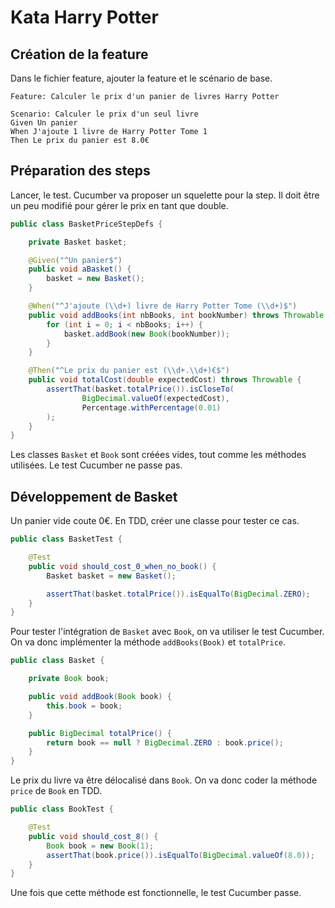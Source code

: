 # Kata Harry Potter

## Création de la feature
Dans le fichier feature, ajouter la feature et le scénario de base.

```
Feature: Calculer le prix d'un panier de livres Harry Potter

Scenario: Calculer le prix d'un seul livre
Given Un panier
When J'ajoute 1 livre de Harry Potter Tome 1
Then Le prix du panier est 8.0€

```

## Préparation des steps
Lancer, le test. Cucumber va proposer un squelette pour la step. Il doit être un peu modifié pour gérer le prix en tant que double.

```java
public class BasketPriceStepDefs {

    private Basket basket;

    @Given("^Un panier$")
    public void aBasket() {
        basket = new Basket();
    }

    @When("^J'ajoute (\\d+) livre de Harry Potter Tome (\\d+)$")
    public void addBooks(int nbBooks, int bookNumber) throws Throwable {
        for (int i = 0; i < nbBooks; i++) {
            basket.addBook(new Book(bookNumber));
        }
    }

    @Then("^Le prix du panier est (\\d+.\\d+)€$")
    public void totalCost(double expectedCost) throws Throwable {
        assertThat(basket.totalPrice()).isCloseTo(
                BigDecimal.valueOf(expectedCost),
                Percentage.withPercentage(0.01)
        );
    }
}
```

Les classes `Basket` et `Book` sont créées vides, tout comme les méthodes utilisées. Le test Cucumber ne passe pas.

## Développement de Basket
Un panier vide coute 0€.
En TDD, créer une classe pour tester ce cas.

```java
public class BasketTest {

    @Test
    public void should_cost_0_when_no_book() {
        Basket basket = new Basket();

        assertThat(basket.totalPrice()).isEqualTo(BigDecimal.ZERO);
    }
}
```

Pour tester l'intégration de `Basket` avec `Book`, on va utiliser le test Cucumber. On va donc implémenter la méthode `addBooks(Book)` et `totalPrice`.

```java
public class Basket {

    private Book book;

    public void addBook(Book book) {
        this.book = book;
    }

    public BigDecimal totalPrice() {
        return book == null ? BigDecimal.ZERO : book.price();
    }
}
```
Le prix du livre va être délocalisé dans `Book`. On va donc coder la méthode `price` de `Book` en TDD.

```java
public class BookTest {

    @Test
    public void should_cost_8() {
        Book book = new Book(1);
        assertThat(book.price()).isEqualTo(BigDecimal.valueOf(8.0));
    }
}
```

Une fois que cette méthode est fonctionnelle, le test Cucumber passe.
